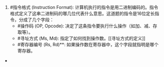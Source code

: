 1. #指令格式 (Instruction Format): 计算机执行的指令是用二进制编码的。指令格式定义了这串二进制码的哪几位代表什么意思。这道题的指令是16位定长指令，分成了几个字段：
    *   #操作码 (OP, Opcode): 决定了这条指令要执行什么操作（如加、减、存取等）。
    *   #寻址方式 (Ms, Md): 指定了如何找到操作数。[[寻址方式的定义]]
    *   #寄存器编号 (Rs, Rd)**: 如果操作数在寄存器中，这个字段就指明是哪个寄存器。
* 
